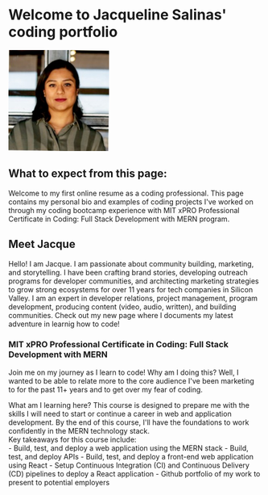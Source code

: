 <html>
<body>
<h1> Welcome to Jacqueline Salinas' coding portfolio</h1>
<section>
<section>
<img src="bio_pic.jpeg" alt="Jacque Salinas" width="200" height="200">
<section>
<section>
<h2> What to expect from this page:</h2>
<p> Welcome to my first online resume as a coding professional. This page contains my personal bio and examples of coding projects I've worked on through my coding bootcamp experience with MIT xPRO Professional Certificate in Coding: Full Stack Development with MERN program.
<h2> Meet Jacque</h2>
<section>
<section>
<p> Hello! I am Jacque. I am passionate about community building, marketing, and storytelling. I have been crafting brand stories, developing outreach programs for developer communities, and architecting marketing strategies to grow strong ecosystems for over 11 years for tech companies in Silicon Valley. I am an expert in developer relations, project management, program development, producing content (video, audio, written), and building communities. Check out my new page where I documents my latest adventure in learnig how to code!</p>
<section>
<section>
<h3>MIT xPRO Professional Certificate in Coding: Full Stack Development with MERN </h3>
<section>
<section>
<p> Join me on my journey as I learn to code! Why am I doing this? Well, I wanted to be able to relate more to the core audience I've been marketing to for the past 11+ years and to get over my fear of coding. 
<section>
<section>
What am I learning here? 
This course is designed to prepare me with the skills I will need to start or continue a career in web and application development. By the end of this course, I'll have the foundations to work confidently in the MERN technology stack.
<section>
<section>
Key takeaways for this course include:
<section>
<section>
- Build, test, and deploy a web application using the MERN stack
- Build, test, and deploy APIs
- Build, test, and deploy a front-end web application using React
- Setup Continuous Integration (CI) and Continuous Delivery (CD) pipelines to deploy a React application
- Github portfolio of my work to present to potential employers 
<p/>
</html>
